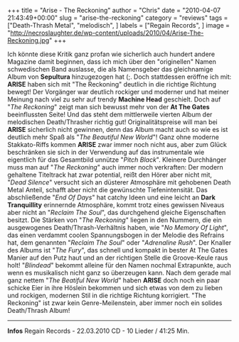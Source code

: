 +++
title = "Arise - The Reckoning"
author = "Chris"
date = "2010-04-07 21:43:49+00:00"
slug = "arise-the-reckoning"
category = "reviews"
tags = ["Death-Thrash Metal", "melodisch", ]
labels = ["Regain Records", ]
image = "http://necroslaughter.de/wp-content/uploads/2010/04/Arise-The-Reckoning.jpg"
+++

Ich könnte diese Kritik ganz profan wie sicherlich auch hundert andere Magazine damit beginnen, dass ich mich über den "originellen" Namen schwedischen Band auslasse, die als Namensgeber das gleichnamige Album von **Sepultura** hinzugezogen hat (;. Doch stattdessen eröffne ich mit: **ARISE** haben sich mit "The Reckoning" deutlich in die richtige Richtung bewegt!
Der Vorgänger war deutlich rockiger und moderner und hat meiner Meinung nach viel zu sehr auf trendy **Machine Head** geschielt. Doch auf "_The Reckoning_" zeigt man sich bewusst mehr von der **At The Gates** beeinflussten Seite! Und das steht dem mittlerweile vierten Album der melodischen Death/Thrasher richtig gut! Originalitätspreise will man bei **ARISE** sicherlich nicht gewinnen, denn das Album macht auch so wie es ist deutlich mehr Spaß als "_The Beautiful New World_"!
Ganz ohne moderne Stakkato-Riffs kommen **ARISE** zwar immer noch nicht aus, aber zum Glück beschränken sie sich in der Verwendung auf das instrumentale wie eigentlich für das Gesamtbild unnütze "_Pitch Black_".
Kleinere Durchhänger muss man auf "_The Reckoning_" auch immer noch verkraften: Der modern gehaltene Titeltrack hat zwar potential, reißt den Hörer aber nicht mit, "_Dead Silence_" versucht sich an düsterer Atmosphäre mit gehobenen Death Metal Anteil, schafft aber nicht die gewünschte Tiefenintensität. Das abschließende "_End Of Days_" hat catchy Ideen und eine leicht an **Dark Tranquillity** erinnernde Atmosphäre, kommt trotz eines gewissen Niveaus aber nicht an "_Reclaim The Soul_", das durchgehend gleiche Eigenschaften besitzt.
Die Stärken von "_The Reckoning_" liegen in den Nummern, die ein ausgewogenes Death/Thrash-Verhältnis haben, wie "_No Memory Of Light_", das einen verdammt coolen Spannungsbogen in der Melodie des Refrains hat, dem genannten "_Reclaim The Soul_" oder "_Adrenaline Rush_". Der Knaller des Albums ist "_The Fury_", das schnell und kompakt in bester At The Gates Manier auf den Putz haut und an der richtigen Stelle die Groove-Keule raus holt!
"_Blindead_" bekommt alleine für den Namen nochmal Extrapunkte, auch wenn es musikalisch nicht ganz so überzeugen kann.
Nach dem gerade mal ganz nettem "_The Beatiful New World_" haben **ARISE** doch noch ein paar schicke Eier in ihre Höslein bekommen und sich etwas von dem zu lieben und rockigen, modernen Stil in die richtige Richtung korrigiert. "The Reckoning" ist zwar kein Genre-Meilenstein, aber immer noch ein solides Death/Thrash Album!





---
**Infos**
Regain Records - 22.03.2010
CD - 10 Lieder / 41:25 Min.
